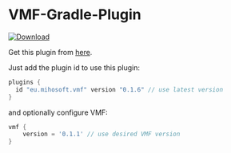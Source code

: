 # VMF-Gradle-Plugin

[ ![Download](https://api.bintray.com/packages/miho/VMF/VMF-Gradle-Plugin/images/download.svg) ](https://bintray.com/miho/VMF/VMF-Gradle-Plugin/_latestVersion)

Get this plugin from [here](https://plugins.gradle.org/plugin/eu.mihosoft.vmf).

Just add the plugin id to use this plugin:

```gradle
plugins {
  id "eu.mihosoft.vmf" version "0.1.6" // use latest version
}
```

and optionally configure VMF:

```gradle
vmf {
    version = '0.1.1' // use desired VMF version
}
```
